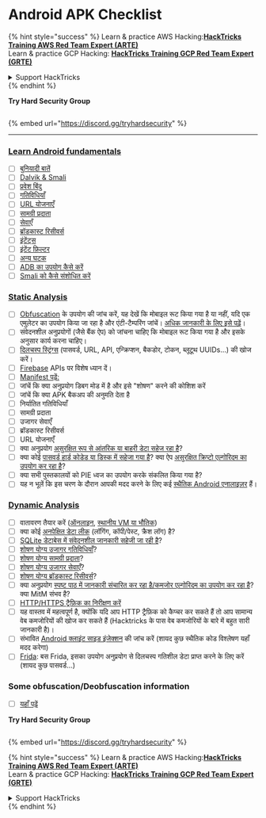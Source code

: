 # Android APK Checklist

{% hint style="success" %}
Learn & practice AWS Hacking:<img src="/.gitbook/assets/arte.png" alt="" data-size="line">[**HackTricks Training AWS Red Team Expert (ARTE)**](https://training.hacktricks.xyz/courses/arte)<img src="/.gitbook/assets/arte.png" alt="" data-size="line">\
Learn & practice GCP Hacking: <img src="/.gitbook/assets/grte.png" alt="" data-size="line">[**HackTricks Training GCP Red Team Expert (GRTE)**<img src="/.gitbook/assets/grte.png" alt="" data-size="line">](https://training.hacktricks.xyz/courses/grte)

<details>

<summary>Support HackTricks</summary>

* Check the [**subscription plans**](https://github.com/sponsors/carlospolop)!
* **Join the** 💬 [**Discord group**](https://discord.gg/hRep4RUj7f) or the [**telegram group**](https://t.me/peass) or **follow** us on **Twitter** 🐦 [**@hacktricks\_live**](https://twitter.com/hacktricks\_live)**.**
* **Share hacking tricks by submitting PRs to the** [**HackTricks**](https://github.com/carlospolop/hacktricks) and [**HackTricks Cloud**](https://github.com/carlospolop/hacktricks-cloud) github repos.

</details>
{% endhint %}

**Try Hard Security Group**

<figure><img src="/.gitbook/assets/telegram-cloud-document-1-5159108904864449420.jpg" alt=""><figcaption></figcaption></figure>

{% embed url="https://discord.gg/tryhardsecurity" %}

***

### [Learn Android fundamentals](android-app-pentesting/#2-android-application-fundamentals)

* [ ] [बुनियादी बातें](android-app-pentesting/#fundamentals-review)
* [ ] [Dalvik & Smali](android-app-pentesting/#dalvik--smali)
* [ ] [प्रवेश बिंदु](android-app-pentesting/#application-entry-points)
* [ ] [गतिविधियाँ](android-app-pentesting/#launcher-activity)
* [ ] [URL योजनाएँ](android-app-pentesting/#url-schemes)
* [ ] [सामग्री प्रदाता](android-app-pentesting/#services)
* [ ] [सेवाएँ](android-app-pentesting/#services-1)
* [ ] [ब्रॉडकास्ट रिसीवर्स](android-app-pentesting/#broadcast-receivers)
* [ ] [इंटेंट्स](android-app-pentesting/#intents)
* [ ] [इंटेंट फ़िल्टर](android-app-pentesting/#intent-filter)
* [ ] [अन्य घटक](android-app-pentesting/#other-app-components)
* [ ] [ADB का उपयोग कैसे करें](android-app-pentesting/#adb-android-debug-bridge)
* [ ] [Smali को कैसे संशोधित करें](android-app-pentesting/#smali)

### [Static Analysis](android-app-pentesting/#static-analysis)

* [ ] [Obfuscation](android-checklist.md#some-obfuscation-deobfuscation-information) के उपयोग की जांच करें, यह देखें कि मोबाइल रूट किया गया है या नहीं, यदि एक एमुलेटर का उपयोग किया जा रहा है और एंटी-टैम्परिंग जांचें। [अधिक जानकारी के लिए इसे पढ़ें](android-app-pentesting/#other-checks)।
* [ ] संवेदनशील अनुप्रयोगों (जैसे बैंक ऐप) को जांचना चाहिए कि मोबाइल रूट किया गया है और इसके अनुसार कार्य करना चाहिए।
* [ ] [दिलचस्प स्ट्रिंग्स](android-app-pentesting/#looking-for-interesting-info) (पासवर्ड, URL, API, एन्क्रिप्शन, बैकडोर, टोकन, ब्लूटूथ UUIDs...) की खोज करें।
* [ ] [Firebase](android-app-pentesting/#firebase) APIs पर विशेष ध्यान दें।
* [ ] [Manifest पढ़ें:](android-app-pentesting/#basic-understanding-of-the-application-manifest-xml)
* [ ] जांचें कि क्या अनुप्रयोग डिबग मोड में है और इसे "शोषण" करने की कोशिश करें
* [ ] जांचें कि क्या APK बैकअप की अनुमति देता है
* [ ] निर्यातित गतिविधियाँ
* [ ] सामग्री प्रदाता
* [ ] उजागर सेवाएँ
* [ ] ब्रॉडकास्ट रिसीवर्स
* [ ] URL योजनाएँ
* [ ] क्या अनुप्रयोग [असुरक्षित रूप से आंतरिक या बाहरी डेटा सहेज रहा है](android-app-pentesting/#insecure-data-storage)?
* [ ] क्या कोई [पासवर्ड हार्ड कोडेड या डिस्क में सहेजा गया है](android-app-pentesting/#poorkeymanagementprocesses)? क्या ऐप [असुरक्षित क्रिप्टो एल्गोरिदम का उपयोग कर रहा है](android-app-pentesting/#useofinsecureandordeprecatedalgorithms)?
* [ ] क्या सभी पुस्तकालयों को PIE ध्वज का उपयोग करके संकलित किया गया है?
* [ ] यह न भूलें कि इस चरण के दौरान आपकी मदद करने के लिए कई [स्थैतिक Android एनालाइज़र](android-app-pentesting/#automatic-analysis) हैं।

### [Dynamic Analysis](android-app-pentesting/#dynamic-analysis)

* [ ] वातावरण तैयार करें ([ऑनलाइन](android-app-pentesting/#online-dynamic-analysis), [स्थानीय VM या भौतिक](android-app-pentesting/#local-dynamic-analysis))
* [ ] क्या कोई [अनपेक्षित डेटा लीक](android-app-pentesting/#unintended-data-leakage) (लॉगिंग, कॉपी/पेस्ट, क्रैश लॉग) है?
* [ ] [SQLite डेटाबेस में संवेदनशील जानकारी सहेजी जा रही है](android-app-pentesting/#sqlite-dbs)?
* [ ] [शोषण योग्य उजागर गतिविधियाँ](android-app-pentesting/#exploiting-exported-activities-authorisation-bypass)?
* [ ] [शोषण योग्य सामग्री प्रदाता](android-app-pentesting/#exploiting-content-providers-accessing-and-manipulating-sensitive-information)?
* [ ] [शोषण योग्य उजागर सेवाएँ](android-app-pentesting/#exploiting-services)?
* [ ] [शोषण योग्य ब्रॉडकास्ट रिसीवर्स](android-app-pentesting/#exploiting-broadcast-receivers)?
* [ ] क्या अनुप्रयोग [स्पष्ट पाठ में जानकारी संचारित कर रहा है/कमजोर एल्गोरिदम का उपयोग कर रहा है](android-app-pentesting/#insufficient-transport-layer-protection)? क्या MitM संभव है?
* [ ] [HTTP/HTTPS ट्रैफ़िक का निरीक्षण करें](android-app-pentesting/#inspecting-http-traffic)
* [ ] यह वास्तव में महत्वपूर्ण है, क्योंकि यदि आप HTTP ट्रैफ़िक को कैप्चर कर सकते हैं तो आप सामान्य वेब कमजोरियों की खोज कर सकते हैं (Hacktricks के पास वेब कमजोरियों के बारे में बहुत सारी जानकारी है)।
* [ ] संभावित [Android क्लाइंट साइड इंजेक्शन](android-app-pentesting/#android-client-side-injections-and-others) की जांच करें (शायद कुछ स्थैतिक कोड विश्लेषण यहाँ मदद करेगा)
* [ ] [Frida](android-app-pentesting/#frida): बस Frida, इसका उपयोग अनुप्रयोग से दिलचस्प गतिशील डेटा प्राप्त करने के लिए करें (शायद कुछ पासवर्ड...)

### Some obfuscation/Deobfuscation information

* [ ] [यहाँ पढ़ें](android-app-pentesting/#obfuscating-deobfuscating-code)


**Try Hard Security Group**

<figure><img src="/.gitbook/assets/telegram-cloud-document-1-5159108904864449420.jpg" alt=""><figcaption></figcaption></figure>

{% embed url="https://discord.gg/tryhardsecurity" %}

{% hint style="success" %}
Learn & practice AWS Hacking:<img src="/.gitbook/assets/arte.png" alt="" data-size="line">[**HackTricks Training AWS Red Team Expert (ARTE)**](https://training.hacktricks.xyz/courses/arte)<img src="/.gitbook/assets/arte.png" alt="" data-size="line">\
Learn & practice GCP Hacking: <img src="/.gitbook/assets/grte.png" alt="" data-size="line">[**HackTricks Training GCP Red Team Expert (GRTE)**<img src="/.gitbook/assets/grte.png" alt="" data-size="line">](https://training.hacktricks.xyz/courses/grte)

<details>

<summary>Support HackTricks</summary>

* Check the [**subscription plans**](https://github.com/sponsors/carlospolop)!
* **Join the** 💬 [**Discord group**](https://discord.gg/hRep4RUj7f) or the [**telegram group**](https://t.me/peass) or **follow** us on **Twitter** 🐦 [**@hacktricks\_live**](https://twitter.com/hacktricks\_live)**.**
* **Share hacking tricks by submitting PRs to the** [**HackTricks**](https://github.com/carlospolop/hacktricks) and [**HackTricks Cloud**](https://github.com/carlospolop/hacktricks-cloud) github repos.

</details>
{% endhint %}
